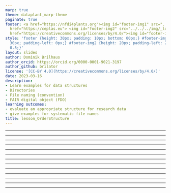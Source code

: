 ```yaml
---
marp: true
theme: dataplant_marp-theme
paginate: true
footer: <a href="https://nfdi4plants.org"><img id="footer-img1" src="../../../img/_logos/DataPLANT/DataPLANT_logo_square_bg_transparent.svg"></a><a
  href="https://ceplas.eu"> <img id="footer-img2" src="../../../img/_logos/CEPLAS/CEPLAS_Icon.jpeg"></a><a
  href="https://creativecommons.org/licenses/by/4.0/"><img id="footer-img3" src="../../../img/_logos/CreativeCommons/by.svg"></a>
style: 'footer {height: 30px; padding: 10px; bottom: 00px;} #footer-img1 {height:
  30px; padding-left: 0px;} #footer-img2 {height: 20px; padding-left: 20px; opacity:
  0.5;}'
layout: slides
author: Dominik Brilhaus
author_orcid: https://orcid.org/0000-0001-9021-3197
author_github: brilator
license: '[CC-BY 4.0](https://creativecommons.org/licenses/by/4.0/)'
date: 2023-03-16
description:
- Learn examples for data structures
- Directories
- File naming (convention)
- FAIR digital object (FDO)
learning outcomes:
- evaluate an appropriate structure for research data
- give examples for systematic file names
title: lesson_OrderStructure
---
```


<!-- Source to slide(s) -->
<!-- ../../bricks/lesson_OrderStructure-Directory_structures_and_file_naming.md -->


---

<!-- Source to slide(s) -->
<!-- ../../bricks/lesson_OrderStructure-Directory_structures_Why.md -->


---

<!-- Source to slide(s) -->
<!-- ../../bricks/lesson_OrderStructure-Logical_aspects.md -->


---

<!-- Source to slide(s) -->
<!-- ../../bricks/lesson_OrderStructure-Technical_aspects.md -->


---

<!-- Source to slide(s) -->
<!-- ../../bricks/lesson_OrderStructure-File_Naming.md -->


---

<!-- Source to slide(s) -->
<!-- ../../bricks/lesson_OrderStructure-File_Naming_Checklist_Technical.md -->


---

<!-- Source to slide(s) -->
<!-- ../../bricks/lesson_OrderStructure-File_Naming_Checklist_Cases.md -->


---

<!-- Source to slide(s) -->
<!-- ../../bricks/lesson_OrderStructure-File_Naming_Checklist.md -->


---

<!-- Source to slide(s) -->
<!-- ../../bricks/lesson_OrderStructure-Adding_dates_to_file_names.md -->


---

<!-- Source to slide(s) -->
<!-- ../../bricks/lesson_OrderStructure-Directory_structure_or_file_name.md -->


---

<!-- Source to slide(s) -->
<!-- ../../bricks/lesson_OrderStructure-To_rename_or_not_to_rename?.md -->


---

<!-- Source to slide(s) -->
<!-- ../../bricks/lesson_OrderStructure-"Agree_on_a_system".md -->


---

<!-- Source to slide(s) -->
<!-- ../../bricks/lesson_OrderStructure-Simple_solution.md -->


---
